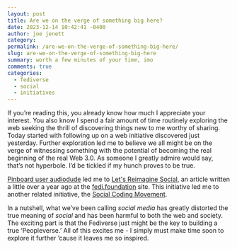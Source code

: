 ```yaml
---
layout: post
title: Are we on the verge of something big here?
date: 2023-12-14 10:42:41 -0400
author: joe jenett
category: 
permalink: /are-we-on-the-verge-of-something-big-here/
slug: are-we-on-the-verge-of-something-big-here
summary: worth a few minutes of your time, imo
comments: true
categories:
  - fediverse
  - social
  - initiatives
---
```

<p>
If you’re reading this, you already know how much I appreciate your interest. You also know I spend a fair amount of time routinely exploring the web seeking the thrill of discovering things new to me worthy of sharing. Today started with following up on a web initiative discovered just yesterday. Further exploration led me to believe we all might be on the verge of witnessing something with the potential of becoming the real beginning of the real Web 3.0. As someone I greatly admire would say, that’s not hyperbole. I’d be tickled if my hunch proves to be true.
</p>
<p>
<a href="https://pinboard.in/u:audiodude">Pinboard user audiodude</a> led me to <a title="Let's Reimagine Social | fedi.foundation" href="https://fedi.foundation/2022/09/social-networking-reimagined/">Let's Reimagine Social</a>, an article written a little over a year ago at the <a title="Social Networking Reimagined" href="https://fedi.foundation/">fedi.foundation</a> site. This initiative led me to another related initiative, the <a title="%Title%" href="https://coding.social/">Social Coding Movement</a>.
</p>
<p>
In a nutshell, what we’ve been calling <em>social media</em> has greatly distorted the true meaning of <em>social</em> and has been harmful to both the web and society. The exciting part is that the Fediverse just might be the key to building a true ‘Peopleverse.’ All of this excites  me - I simply must make time soon to explore it further ’cause it leaves me so inspired.
</p>

<a href="https://brid.gy/publish/mastodon"></a>